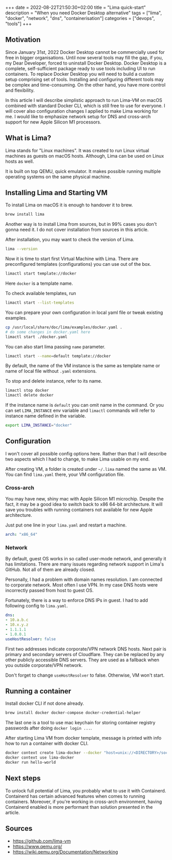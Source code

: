 +++
date = 2022-08-22T21:50:30+02:00
title = "Lima quick-start"
description = "When you need Docker Desktop alternative"
tags = ["lima", "docker", "network", "dns", "containerisation"]
categories = ["devops", "tools"]
+++

## Motivation

Since January 31st, 2022 Docker Desktop cannot be commercially used for free in bigger organisations.
Until now several tools may fill the gap, if you, my Dear Developer, forced to uninstall Docker Desktop.
Docker Desktop is a complete, self-sufficient package ready to use tools including UI to run containers.
To replace Docker Desktop you will need to build a custom setup comprising set of tools.
Installing and configuring different tools may be complex and time-consuming.
On the other hand, you have more control and flexibility.

In this article I will describe simplistic approach to run Lima-VM on macOS combined with standard Docker CLI, 
which is still free to use for everyone.
I will cover also configuration changes I applied to make Lima working for me. I would like to emphasize
network setup for DNS and cross-arch support for new Apple Silicon M1 processors.

## What is Lima?

Lima stands for "Linux machines". It was created to run Linux virtual machines as guests on macOS hosts.
Although, Lima can be used on Linux hosts as well.

It is built on top QEMU, quick emulator.
It makes possible running multiple operating systems on the same physical machine. 

## Installing Lima and Starting VM

To install Lima on macOS it is enough to handover it to brew.

```bash
brew install lima
```

Another way is to install Lima from sources, but in 99% cases you don't gonna need it.
I do not cover installation from sources in this article. 

After installation, you may want to check the version of Lima.

```bash
lima --version
```

Now it is time to start first Virtual Machine with Lima.
There are preconfigured templates (configurations) you can use out of the box.

```bash
limactl start template://docker
```

Here `docker` is a template name.

To check available templates, run

```bash
limactl start --list-templates
```

You can prepare your own configuration in local yaml file or tweak existing examples.

```bash
cp /usr/local/share/doc/lima/examples/docker.yaml .
# do some changes in docker.yaml here
limactl start ./docker.yaml
```

You can also start lima passing `name` parameter.

```bash
limactl start --name=default template://docker
```

By default, the name of the VM instance is the same as template name or name of local file without `.yaml` extensions.

To stop and delete instance, refer to its name.

```bash
limactl stop docker
limactl delete docker
```

If the instance name is `default` you can omit name in the command.
Or you can set `LIMA_INSTANCE` env variable and `limactl` commands will refer to instance name defined in the variable.

```bash
export LIMA_INSTANCE="docker"
```

## Configuration

I won't cover all possible config options here. Rather than that I will describe two aspects which I had to change, 
to make Lima usable on my end.

After creating VM, a folder is created under `~/.lima` named the same as VM.
You can find `lima.yaml` there, your VM configuration file.

### Cross-arch

You may have new, shiny mac with Apple Silicon M1 microchip.
Despite the fact, it may be a good idea to switch back to x86 64-bit architecture.
It will save you troubles with running containers not available for new Apple architecture.

Just put one line in your `lima.yaml` and restart a machine.

```yaml
arch: "x86_64"
```

### Network

By default, guest OS works in so called user-mode network, and generally it has limitations.
There are many issues regarding network support in Lima's GitHub. Not all of them are already closed.

Personally, I had a problem with domain names resolution. I am connected to corporate network. Most often I use VPN.
In my case DNS hosts were incorrectly passed from host to guest OS.

Fortunately, there is a way to enforce DNS IPs in guest. I had to add following config to `lima.yaml`.

```yaml
dns:
- 10.a.b.c
- 10.x.y.z
- 1.1.1.1
- 1.0.0.1
useHostResolver: false
```

First two addresses indicate corporate/VPN network DNS hosts. Next pair is primary and secondary servers of Cloudflare.
They can be replaced by any other publicly accessible DNS servers.
They are used as a fallback when you outside corporate/VPN network.

Don't forget to change `useHostResolver` to false. Otherwise, VM won't start.

## Running a container

Install docker CLI if not done already.

```bash
brew install docker docker-compose docker-credential-helper
```

The last one is a tool to use mac keychain for storing container registry passwords after doing `docker login ...`.

After starting Lima VM from docker template, message is printed with info how to run a container with docker CLI.

```bash
docker context create lima-docker --docker "host=unix://<DIRECTORY>/sock/docker.sock"
docker context use lima-docker
docker run hello-world
```

## Next steps

To unlock full potential of Lima, you probably what to use it with Containerd.
Containerd has certain advanced features when comes to running containers.
Moreover, if you're working in cross-arch environment, 
having Containerd enabled is more performant than solution presented in the article.

## Sources

* https://github.com/lima-vm
* https://www.qemu.org/
* https://wiki.qemu.org/Documentation/Networking